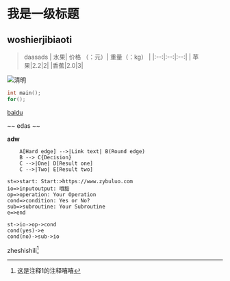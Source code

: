 # 我是一级标题
## woshierjibiaoti
> daasads
| 水果| 价格 （：元）| 重量（：kg） |
|:--:|:--:|:--:|
| 苹果|2.2|2|
|香蕉|2.0|3|

![清明](https://www.baidu.com/s?wd=%e6%b8%85%e6%98%8e&sa=ire_dl_gh_logo&rsv_dl=igh_logo_pc)
```c
int main();
for();
```
[baidu](https//www.baidu.com)

~~ edas ~~

**adw**




[^footnote2]: 这是注释2
```graphLR
    A[Hard edge] -->|Link text| B(Round edge)
    B --> C{Decision}
    C -->|One| D[Result one]
    C -->|Two| E[Result two]
```

```flow
st=>start: Start:>https://www.zybuluo.com
io=>inputoutput: 哦豁
op=>operation: Your Operation
cond=>condition: Yes or No?
sub=>subroutine: Your Subroutine
e=>end

st->io->op->cond
cond(yes)->e
cond(no)->sub->io
```
zheshishili[^1]
[^1]:这是注释1的注释嘻嘻
